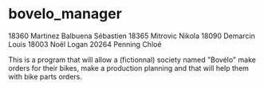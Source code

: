 # bovelo_manager
18360 Martinez Balbuena Sébastien 
18365 Mitrovic Nikola 
18090 Demarcin Louis 
18003 Noël Logan 
20264 Penning Chloé 

This is a program that will allow a (fictionnal) society named "Bovélo" make orders for their bikes, make a production planning and that will help them with bike parts orders.  

